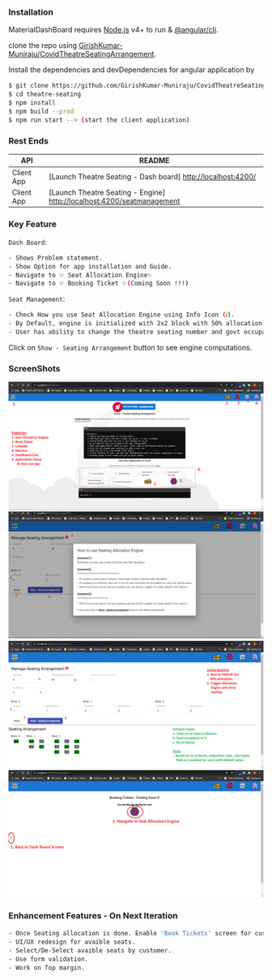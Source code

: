 ### Installation

MaterialDashBoard requires [Node.js](https://nodejs.org/en/download/) v4+ to run & [@angular/cli](https://angular.io/cli).

clone the repo using [GirishKumar-Muniraju/CovidTheatreSeatingArrangement](https://github.com/GirishKumar-Muniraju/CovidTheatreSeatingArrangement.git).

Install the dependencies and devDependencies for angular application by

```sh
$ git clone https://github.com/GirishKumar-Muniraju/CovidTheatreSeatingArrangement.git
$ cd theatre-seating
$ npm install
$ npm build --prod
$ npm run start --> (start the client application)
```

### Rest Ends

| API        | README                                                                                                         |
| ---------- | -------------------------------------------------------------------------------------------------------------- |
| Client App | [Launch Theatre Seating - Dash board] [http://localhost:4200/](http://localhost:4200/)                         |
| Client App | [Launch Theatre Seating - Engine] [http://localhost:4200/seatmanagement](http://localhost:4200/seatmanagement) |

### Key Feature

`Dash Board`:

```sh
- Shows Problem statement.
- Show Option for app installation and Guide.
- Navigate to ✨ Seat Allocation Engine✨
- Navigate to ✨ Booking Ticket ✨(Coming Soon !!!)
```

`Seat Management`:

```sh
- Check How you use Seat Allocation Engine using Info Icon (ℹ).
- By Default, engine is initialized with 2x2 block with 50% allocation.
- User has ability to change the theatre seating number and govt occupancy percentage (%)
```

Click on `Show - Seating Arrangement` button to see engine computations.

### ScreenShots

![Dash Board](/screenShots/DashBoard.PNG?raw=true "Dash Board")
![Seat Allocation Engine - How to use](/screenShots/SeatAllocationEngine-How2Use.png?raw=true "Seat Allocation Engine - How to use")
![Seat Allocation Engine - Features](/screenShots/SeatAllocationEngine.png?raw=true "Seat Allocation Engine - Features")
![Ticket Booking](/screenShots/Ticketbooking.png?raw=true "Ticket Booking")

### Enhancement Features - On Next Iteration

```sh
- Once Seating allocation is done. Enable 'Book Tickets' screen for customers.
- UI/UX redesign for avaible seats.
- Select/De-Select avaible seats by customer.
- Use form validation.
- Work on Top margin.
```
